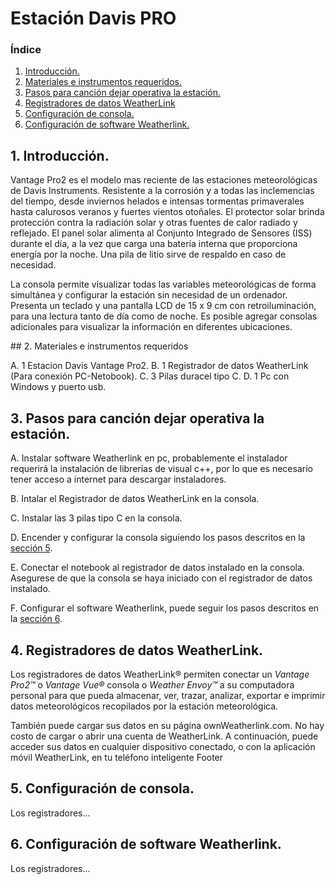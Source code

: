 # Estación Davis PRO


### **Índice**
1. [Introducción.](#id1)
2. [Materiales e instrumentos requeridos.](#id2)
3. [Pasos para canción dejar operativa la estación.](#id3)
4. [Registradores de datos WeatherLink](#id4)
5. [Configuración de consola.](#id5)
6. [Configuración de software Weatherlink.](#id5)

<div id='id1' />

## 1. Introducción.

Vantage Pro2 es el modelo mas reciente  de las estaciones meteorológicas de Davis Instruments. Resistente a la corrosión y a todas las inclemencias del tiempo, desde inviernos helados e intensas tormentas primaverales hasta calurosos veranos y fuertes vientos otoñales. El protector solar brinda protección contra la radiación solar y otras fuentes de calor radiado y reflejado. El panel solar alimenta al Conjunto Integrado de Sensores (ISS) durante el día, a la vez que carga una batería interna que proporciona energía por la noche. Una pila de litio sirve de respaldo en caso de necesidad.

La consola permite visualizar todas las variables meteorológicas de forma simultánea y configurar la estación sin necesidad de un ordenador. Presenta un teclado y una  pantalla LCD de 15 x 9 cm con retroiluminación, para una lectura tanto de día como de noche. Es posible agregar consolas adicionales para visualizar la información en diferentes ubicaciones.

<div id='id2' />
## 2. Materiales e instrumentos requeridos

A. 1 Estacion Davis Vantage Pro2.
B. 1 Registrador de datos WeatherLink (Para conexión PC-Netobook).
C. 3 Pilas duracel tipo C.
D. 1 Pc con Windows y puerto usb.

<div id='id3' />

## 3. Pasos para canción dejar operativa la estación.

A. Instalar software Weatherlink en pc, probablemente el instalador requerirá la instalación de librerías de visual c++, por lo que es necesario tener acceso a internet para descargar instaladores.

B. Intalar el Registrador de datos WeatherLink en la consola.

C. Instalar las 3 pilas tipo C en la consola.

D. Encender y configurar la consola siguiendo los pasos descritos en la [sección 5](#id5).

E. Conectar el notebook al registrador de datos instalado en la consola. Asegurese de que la consola se haya iniciado con el registrador de datos instalado.

F. Configurar el software Weatherlink, puede seguir los pasos  descritos en la [sección 6](#id6).


<div id='id4' />

## 4. Registradores de datos WeatherLink.

Los registradores de datos WeatherLink® permiten conectar un *Vantage Pro2™* o *Vantage Vue®* consola o *Weather Envoy™* a su computadora personal para que pueda almacenar, ver, trazar, analizar, exportar e imprimir datos meteorológicos recopilados por la estación meteorológica.

También puede cargar sus datos en su página ownWeatherlink.com. No hay costo de cargar o abrir una cuenta de WeatherLink. A continuación, puede acceder
sus datos en cualquier dispositivo conectado, o con la aplicación móvil WeatherLink, en tu teléfono inteligente
Footer

<div id='id5' />

## 5. Configuración de consola.

Los registradores...

<div id='id6' />

## 6. Configuración de software Weatherlink.

Los registradores...
